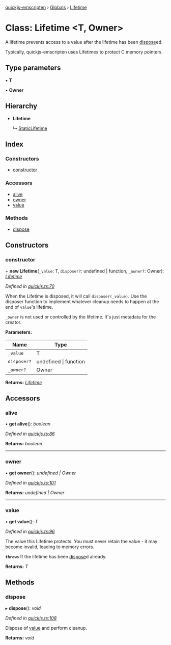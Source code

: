 [quickjs-emscripten](../README.md) › [Globals](../globals.md) › [Lifetime](lifetime.md)

# Class: Lifetime <**T, Owner**>

A lifetime prevents access to a value after the lifetime has been
[dispose](lifetime.md#dispose)ed.

Typically, quickjs-emscripten uses Lifetimes to protect C memory pointers.

## Type parameters

▪ **T**

▪ **Owner**

## Hierarchy

* **Lifetime**

  ↳ [StaticLifetime](staticlifetime.md)

## Index

### Constructors

* [constructor](lifetime.md#constructor)

### Accessors

* [alive](lifetime.md#alive)
* [owner](lifetime.md#owner)
* [value](lifetime.md#value)

### Methods

* [dispose](lifetime.md#dispose)

## Constructors

###  constructor

\+ **new Lifetime**(`_value`: T, `disposer?`: undefined | function, `_owner?`: Owner): *[Lifetime](lifetime.md)*

*Defined in [quickjs.ts:70](https://github.com/justjake/quickjs-emscripten/blob/master/ts/quickjs.ts#L70)*

When the Lifetime is disposed, it will call `disposer(_value)`. Use the
disposer function to implement whatever cleanup needs to happen at the end
of `value`'s lifetime.

`_owner` is not used or controlled by the lifetime. It's just metadata for
the creator.

**Parameters:**

Name | Type |
------ | ------ |
`_value` | T |
`disposer?` | undefined &#124; function |
`_owner?` | Owner |

**Returns:** *[Lifetime](lifetime.md)*

## Accessors

###  alive

• **get alive**(): *boolean*

*Defined in [quickjs.ts:86](https://github.com/justjake/quickjs-emscripten/blob/master/ts/quickjs.ts#L86)*

**Returns:** *boolean*

___

###  owner

• **get owner**(): *undefined | Owner*

*Defined in [quickjs.ts:101](https://github.com/justjake/quickjs-emscripten/blob/master/ts/quickjs.ts#L101)*

**Returns:** *undefined | Owner*

___

###  value

• **get value**(): *T*

*Defined in [quickjs.ts:96](https://github.com/justjake/quickjs-emscripten/blob/master/ts/quickjs.ts#L96)*

The value this Lifetime protects. You must never retain the value - it
may become invalid, leading to memory errors.

**`throws`** If the lifetime has been [dispose](lifetime.md#dispose)d already.

**Returns:** *T*

## Methods

###  dispose

▸ **dispose**(): *void*

*Defined in [quickjs.ts:108](https://github.com/justjake/quickjs-emscripten/blob/master/ts/quickjs.ts#L108)*

Dispose of [value](lifetime.md#value) and perform cleanup.

**Returns:** *void*

